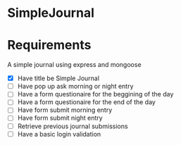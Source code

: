 # SimpleJournal

# Requirements

A simple journal using express and mongoose

- [x] Have title be Simple Journal
- [ ] Have pop up ask morning or night entry
- [ ] Have a form questionaire for the beggining of the day
- [ ] Have a form questionaire for the end of the day
- [ ] Have form submit morning entry
- [ ] Have form submit night entry
- [ ] Retrieve previous journal submissions
- [ ] Have a basic login validation
